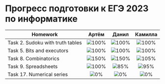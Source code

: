 # Прогресс подготовки к ЕГЭ 2023 по информатике 

| Homework                          | Артём   | Данил   | Камилла |
| ----------------------------------|:------------------------------------:|:------------------------------------:|:------------------------------------:|
| Task 2. Sudoku with truth tables |![100%](https://progress-bar.dev/100/)|![100%](https://progress-bar.dev/100/)|![100%](https://progress-bar.dev/100/)|
| Task 5. Bits and executors       |![100%](https://progress-bar.dev/100/)|![100%](https://progress-bar.dev/100/)|![100%](https://progress-bar.dev/100/)|
| Task 8. Combinatorics            |![150%](https://progress-bar.dev/150/)|![150%](https://progress-bar.dev/150/)|![105%](https://progress-bar.dev/105/)|
| Task 9. Spreadsheets             |![100%](https://progress-bar.dev/100/)|![85%](https://progress-bar.dev/85/)|![95%](https://progress-bar.dev/95/)|
| Task 17. Numerical series        |![0%](https://progress-bar.dev/0/)|![0%](https://progress-bar.dev/0/)|![0%](https://progress-bar.dev/0/)|


